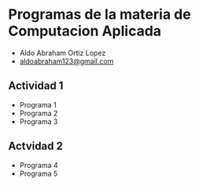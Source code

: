 # Programas de la materia de Computacion Aplicada
- Aldo Abraham Ortiz Lopez
- aldoabraham123@gmail.com

## Actividad 1
- Programa 1
- Programa 2
- Programa 3

## Actvidad 2
- Programa 4
- Programa 5
